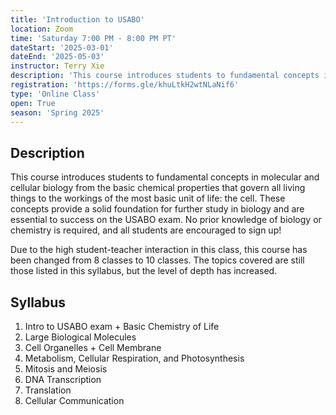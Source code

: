 ```yaml
---
title: 'Introduction to USABO'
location: Zoom
time: 'Saturday 7:00 PM - 8:00 PM PT'
dateStart: '2025-03-01'
dateEnd: '2025-05-03'
instructor: Terry Xie
description: 'This course introduces students to fundamental concepts in molecular and cellular biology from the basic chemical properties that govern all living things to the workings of the most basic unit of life: the cell. These concepts provide a solid foundation for further study in biology and are essential to success on the USABO exam. Due to the high student-teacher interaction in this class, this course has been changed from 8 classes to 10 classes. The topics covered are still those listed in this syllabus, but the level of depth has increased.'
registration: 'https://forms.gle/khuLtkH2wtNLaNif6'
type: 'Online Class'
open: True
season: 'Spring 2025'
---
```


## Description

This course introduces students to fundamental concepts in molecular and cellular biology from the basic chemical properties that govern all living things to the workings of the most basic unit of life: the cell. These concepts provide a solid foundation for further study in biology and are essential to success on the USABO exam. No prior knowledge of biology or chemistry is required, and all students are encouraged to sign up!

Due to the high student-teacher interaction in this class, this course has been changed from 8 classes to 10 classes. The topics covered are still those listed in this syllabus, but the level of depth has increased.

## Syllabus

1. Intro to USABO exam + Basic Chemistry of Life
2. Large Biological Molecules
3. Cell Organelles + Cell Membrane
4. Metabolism, Cellular Respiration, and Photosynthesis
5. Mitosis and Meiosis
6. DNA Transcription
7. Translation
8. Cellular Communication
